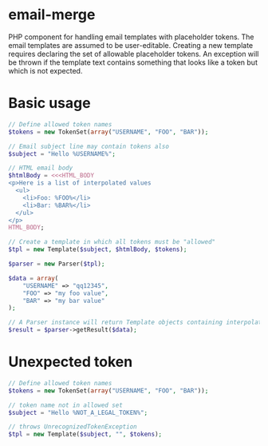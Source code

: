 # email-merge
PHP component for handling email templates with placeholder tokens. The email templates are assumed to be user-editable. Creating a new template requires declaring the set of allowable placeholder tokens. An exception will be thrown if the template text contains something that looks like a token but which is not expected. 

# Basic usage
```php
// Define allowed token names
$tokens = new TokenSet(array("USERNAME", "FOO", "BAR"));

// Email subject line may contain tokens also
$subject = "Hello %USERNAME%";

// HTML email body
$htmlBody = <<<HTML_BODY
<p>Here is a list of interpolated values
  <ul>
    <li>Foo: %FOO%</li>
    <li>Bar: %BAR%</li>
  </ul>
</p>	
HTML_BODY;

// Create a template in which all tokens must be "allowed"
$tpl = new Template($subject, $htmlBody, $tokens);

$parser = new Parser($tpl);

$data = array(
    "USERNAME" => "qq12345",
    "FOO" => "my foo value",
    "BAR" => "my bar value"
);

// A Parser instance will return Template objects containing interpolated values
$result = $parser->getResult($data);
```
# Unexpected token
```php
// Define allowed token names
$tokens = new TokenSet(array("USERNAME", "FOO", "BAR"));

// token name not in allowed set
$subject = "Hello %NOT_A_LEGAL_TOKEN%";

// throws UnrecognizedTokenException
$tpl = new Template($subject, "", $tokens);
```
